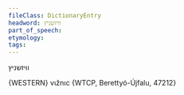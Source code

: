```yaml
---
fileClass: DictionaryEntry
headword: וויזשניץ
part_of_speech: 
etymology: 
tags: 
---
```

וויזשניץ

{WESTERN}
vɩžnɩc {WTCP, Berettyó-Újfalu, 47212}
